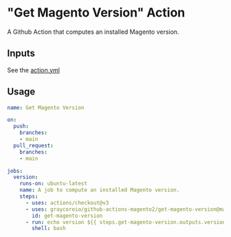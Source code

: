 # "Get Magento Version" Action

A Github Action that computes an installed Magento version.

## Inputs

See the [action.yml](./action.yml)

## Usage

```yml
name: Get Magento Version

on:
  push:
    branches:
    - main
  pull_request:
    branches:
    - main

jobs:
  version:
    runs-on: ubuntu-latest
    name: A job to compute an installed Magento version.
    steps:
      - uses: actions/checkout@v3
      - uses: graycoreio/github-actions-magento2/get-magento-version@main
        id: get-magento-version
      - run: echo version ${{ steps.get-magento-version.outputs.version }}
        shell: bash
```
